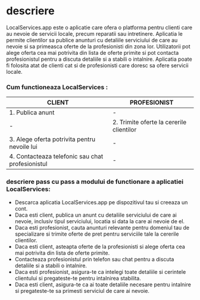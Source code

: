 # descriere 


LocalServices.app este o aplicatie care ofera o platforma pentru clienti care au nevoie de servicii locale, precum reparatii sau intretinere. Aplicatia le permite clientilor sa publice anunturi cu detaliile serviciului de care au nevoie si sa primeasca oferte de la profesionisti din zona lor. Utilizatorii pot alege oferta cea mai potrivita din lista de oferte primite si pot contacta profesionistul pentru a discuta detaliile si a stabili o intalnire. Aplicatia poate fi folosita atat de clienti cat si de profesionisti care doresc sa ofere servicii locale.


### Cum functioneaza LocalServices :

| CLIENT | PROFESIONIST |
| --- | --- |
| 1. Publica anunt  | - |
| - | 2. Trimite oferte la cererile clientilor |
| 3. Alege oferta potrivita pentru nevoile lui  | - |
| 4. Contacteaza telefonic sau chat profesionistul  | - |


### descriere pass cu pass a modului de functionare a aplicatiei LocalServices:

- Descarca aplicatia LocalServices.app pe dispozitivul tau si creeaza un cont.
- Daca esti client, publica un anunt cu detaliile serviciului de care ai nevoie, inclusiv tipul serviciului, locatia si data la care ai nevoie de el.
- Daca esti profesionist, cauta anunturi relevante pentru domeniul tau de specializare si trimite oferte de pret pentru serviciile tale la cererile clientilor.
- Daca esti client, asteapta oferte de la profesionisti si alege oferta cea mai potrivita din lista de oferte primite.
- Contacteaza profesionistul prin telefon sau chat pentru a discuta detaliile si a stabili o intalnire.
- Daca esti profesionist, asigura-te ca intelegi toate detaliile si cerintele clientului si pregateste-te pentru intalnirea stabilita.
- Daca esti client, asigura-te ca ai toate detaliile necesare pentru intalnire si pregateste-te sa primesti serviciul de care ai nevoie.
